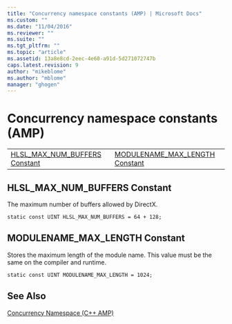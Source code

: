 ```yaml
---
title: "Concurrency namespace constants (AMP) | Microsoft Docs"
ms.custom: ""
ms.date: "11/04/2016"
ms.reviewer: ""
ms.suite: ""
ms.tgt_pltfrm: ""
ms.topic: "article"
ms.assetid: 13a8e8cd-2eec-4e60-a91d-5d271072747b
caps.latest.revision: 9
author: "mikeblome"
ms.author: "mblome"
manager: "ghogen"
---
```

# Concurrency namespace constants (AMP)
|||  
|-|-|  
|[HLSL_MAX_NUM_BUFFERS Constant](#hlsl_max_num_buffers)|[MODULENAME_MAX_LENGTH Constant](#modulename_max_length)|  
  
##  <a name="hlsl_max_num_buffers"></a>  HLSL_MAX_NUM_BUFFERS Constant  
 The maximum number of buffers allowed by DirectX.  
  
```  
static const UINT HLSL_MAX_NUM_BUFFERS = 64 + 128;  
```  
  
##  <a name="modulename_max_length"></a>  MODULENAME_MAX_LENGTH Constant  
 Stores the maximum length of the module name. This value must be the same on the compiler and runtime.  
  
```  
static const UINT MODULENAME_MAX_LENGTH = 1024;  
```  
  
## See Also  
 [Concurrency Namespace (C++ AMP)](concurrency-namespace-cpp-amp.md)
